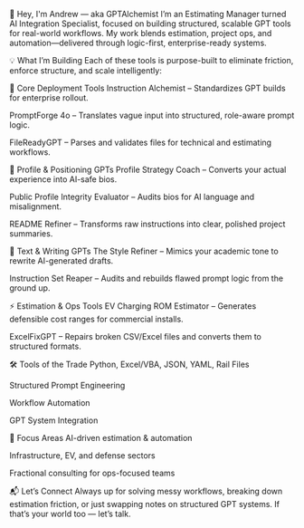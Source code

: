 👋 Hey, I'm Andrew — aka GPTAlchemist
I’m an Estimating Manager turned AI Integration Specialist, focused on building structured, scalable GPT tools for real-world workflows. My work blends estimation, project ops, and automation—delivered through logic-first, enterprise-ready systems.

💡 What I’m Building
Each of these tools is purpose-built to eliminate friction, enforce structure, and scale intelligently:

🧱 Core Deployment Tools
Instruction Alchemist – Standardizes GPT builds for enterprise rollout.

PromptForge 4o – Translates vague input into structured, role-aware prompt logic.

FileReadyGPT – Parses and validates files for technical and estimating workflows.

🎯 Profile & Positioning GPTs
Profile Strategy Coach – Converts your actual experience into AI-safe bios.

Public Profile Integrity Evaluator – Audits bios for AI language and misalignment.

README Refiner – Transforms raw instructions into clear, polished project summaries.

📝 Text & Writing GPTs
The Style Refiner – Mimics your academic tone to rewrite AI-generated drafts.

Instruction Set Reaper – Audits and rebuilds flawed prompt logic from the ground up.

⚡ Estimation & Ops Tools
EV Charging ROM Estimator – Generates defensible cost ranges for commercial installs.

ExcelFixGPT – Repairs broken CSV/Excel files and converts them to structured formats.

🛠️ Tools of the Trade
Python, Excel/VBA, JSON, YAML, Rail Files

Structured Prompt Engineering

Workflow Automation

GPT System Integration

🔎 Focus Areas
AI-driven estimation & automation

Infrastructure, EV, and defense sectors

Fractional consulting for ops-focused teams

📬 Let’s Connect
Always up for solving messy workflows, breaking down estimation friction, or just swapping notes on structured GPT systems.
If that’s your world too — let’s talk.
